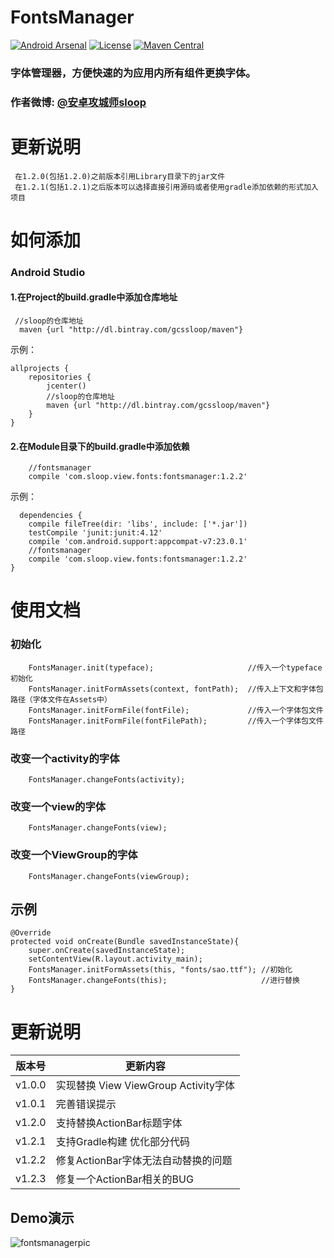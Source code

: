# FontsManager
[![Android Arsenal](https://img.shields.io/badge/Android%20Arsenal-FontsManager-brightgreen.svg?style=flat)](http://android-arsenal.com/details/1/1928)
[![License](https://img.shields.io/badge/license-Apache%202-green.svg)](https://www.apache.org/licenses/LICENSE-2.0)
[![Maven Central](https://img.shields.io/bintray/v/gcssloop/maven/fontsmanager.svg)](https://bintray.com/gcssloop/maven/fontsmanager/view)

### 字体管理器，方便快速的为应用内所有组件更换字体。

### 作者微博: [@安卓攻城师sloop](http://weibo.com/5459430586)

# 更新说明
```
 在1.2.0(包括1.2.0)之前版本引用Library目录下的jar文件
 在1.2.1(包括1.2.1)之后版本可以选择直接引用源码或者使用gradle添加依赖的形式加入项目
```
# 如何添加
### Android Studio
#### 1.在Project的build.gradle中添加仓库地址
```
 //sloop的仓库地址
  maven {url "http://dl.bintray.com/gcssloop/maven"}
```
示例：
```
allprojects {
    repositories {
        jcenter()
        //sloop的仓库地址
        maven {url "http://dl.bintray.com/gcssloop/maven"}
    }
}
```
#### 2.在Module目录下的build.gradle中添加依赖
```
    //fontsmanager
    compile 'com.sloop.view.fonts:fontsmanager:1.2.2'
```
示例：
```
  dependencies {
    compile fileTree(dir: 'libs', include: ['*.jar'])
    testCompile 'junit:junit:4.12'
    compile 'com.android.support:appcompat-v7:23.0.1'
    //fontsmanager
    compile 'com.sloop.view.fonts:fontsmanager:1.2.2'
}
```

# 使用文档
### 初始化
		FontsManager.init(typeface);                     //传入一个typeface初始化
		FontsManager.initFormAssets(context, fontPath);  //传入上下文和字体包路径（字体文件在Assets中）
		FontsManager.initFormFile(fontFile);             //传入一个字体包文件
		FontsManager.initFormFile(fontFilePath);         //传入一个字体包文件路径
### 改变一个activity的字体
		FontsManager.changeFonts(activity);
### 改变一个view的字体
		FontsManager.changeFonts(view);
### 改变一个ViewGroup的字体
		FontsManager.changeFonts(viewGroup);

## 示例
	@Override
	protected void onCreate(Bundle savedInstanceState){
		super.onCreate(savedInstanceState);
		setContentView(R.layout.activity_main);
		FontsManager.initFormAssets(this, "fonts/sao.ttf");	//初始化
		FontsManager.changeFonts(this);		                //进行替换
	}

# 更新说明

版本号 | 更新内容
  ---  |  ---
v1.0.0 | 实现替换 View ViewGroup Activity字体
v1.0.1 | 完善错误提示
v1.2.0 | 支持替换ActionBar标题字体
v1.2.1 | 支持Gradle构建 优化部分代码
v1.2.2 | 修复ActionBar字体无法自动替换的问题
v1.2.3 | 修复一个ActionBar相关的BUG

## Demo演示
![fontsmanagerpic](https://github.com/GcsSloop/AndroidFontsManager/blob/master/Pic/fontsmanagerdemo.gif)


  




